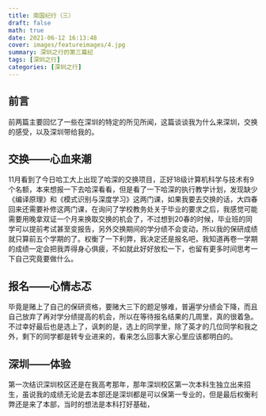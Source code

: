 ```yaml
---
title: 南国纪行（三）
draft: false
math: true
date: 2021-06-12 16:13:48
cover: images/featureimages/4.jpg
summary: 深圳之行的第三篇纪
tags: [深圳之行]
categories: [深圳之行]
---
```



## 前言

前两篇主要回忆了一些在深圳的特定的所见所闻，这篇谈谈我为什么来深圳，交换的感受，以及深圳带给我的。

## 交换——心血来潮

11月看到了今日哈工大上出现了哈深的交换项目，正好18级计算机科学与技术有9个名额，本来想报一下去哈深看看，但是看了一下哈深的执行教学计划，发现缺少《编译原理》和《模式识别与深度学习》这两门课，如果我要去交换的话，大四春回来还需要补修这两门课，在询问了学校教务处关于毕业的要求之后，我感觉可能需要用晚拿双证一个月来换取交换的机会了，不过想到20春的时候，毕业班的同学可以提前考试甚至变报告，另外交换期间的学分绩不会变动，所以我的保研成绩就只算前五个学期的了。权衡了一下利弊，我决定还是报名吧，我知道再卷一学期的成绩一定会把我弄得身心俱疲，不如就此好好放松一下，也留有更多时间思考一下自己究竟要做什么。

## 报名——心情忐忑

毕竟是赌上了自己的保研资格，要赌大三下的题足够难，普遍学分绩会下降，而且自己放弃了再对学分绩提高的机会，所以在等待报名结果的几周里，真的很着急。不过幸好最后也是选上了，讽刺的是，选上的同学里，除了英才的几位同学和我之外，剩下的同学都是转专业进来的，看来怎么回事大家心里应该都明白的。

## 深圳——体验

第一次结识深圳校区还是在我高考那年，那年深圳校区第一次本科生独立出来招生，虽说我的成绩无论是去本部还是深圳都是可以保第一专业的，但是最后权衡利弊还是来了本部，当时的想法是本科打好基础，
